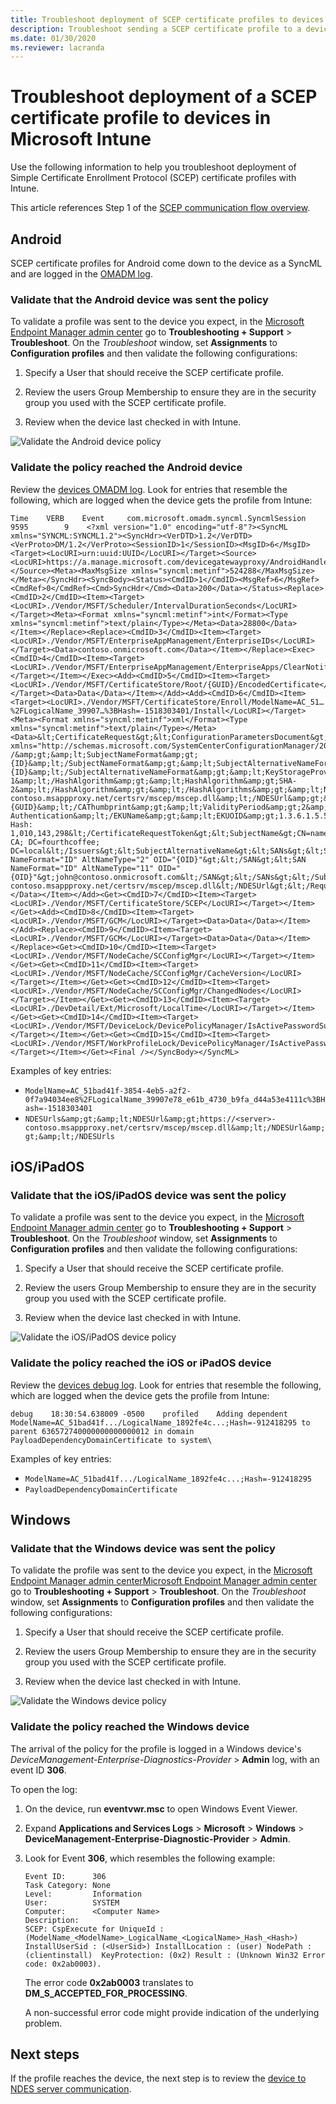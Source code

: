```yaml
---
title: Troubleshoot deployment of SCEP certificate profiles to devices with Microsoft Intune
description: Troubleshoot sending a SCEP certificate profile to a device with Intune.
ms.date: 01/30/2020
ms.reviewer: lacranda
---
```

# Troubleshoot deployment of a SCEP certificate profile to devices in Microsoft Intune

Use the following information to help you troubleshoot deployment of Simple Certificate Enrollment Protocol (SCEP) certificate profiles with Intune.

This article references Step 1 of the [SCEP communication flow overview](troubleshoot-scep-certificate-profiles.md).

## Android

SCEP certificate profiles for Android come down to the device as a SyncML and are logged in the [OMADM log](troubleshoot-scep-certificate-profiles.md#logs-for-android-devices).

### Validate that the Android device was sent the policy

To validate a profile was sent to the device you expect, in the [Microsoft Endpoint Manager admin center](https://go.microsoft.com/fwlink/?linkid=2109431) go to **Troubleshooting + Support** > **Troubleshoot**.  On the *Troubleshoot* window, set **Assignments** to **Configuration profiles** and then validate the following configurations:

1. Specify a User that should receive the SCEP certificate profile.

2. Review the users Group Membership to ensure they are in the security group you used with the SCEP certificate profile.

3. Review when the device last checked in with Intune.

![Validate the Android device policy](./media/troubleshoot-scep-certificate-profile-deployment/validate-policy-android.png)

### Validate the policy reached the Android device

Review the [devices OMADM log](troubleshoot-scep-certificate-profiles.md#logs-for-android-devices). Look for entries that resemble the following, which are logged when the device gets the profile from Intune:

```
Time    VERB    Event     com.microsoft.omadm.syncml.SyncmlSession     9595        9    <?xml version="1.0" encoding="utf-8"?><SyncML xmlns="SYNCML:SYNCML1.2"><SyncHdr><VerDTD>1.2</VerDTD><VerProto>DM/1.2</VerProto><SessionID>1</SessionID><MsgID>6</MsgID><Target><LocURI>urn:uuid:UUID</LocURI></Target><Source><LocURI>https://a.manage.microsoft.com/devicegatewayproxy/AndroidHandler.ashx</LocURI></Source><Meta><MaxMsgSize xmlns="syncml:metinf">524288</MaxMsgSize></Meta></SyncHdr><SyncBody><Status><CmdID>1</CmdID><MsgRef>6</MsgRef><CmdRef>0</CmdRef><Cmd>SyncHdr</Cmd><Data>200</Data></Status><Replace><CmdID>2</CmdID><Item><Target><LocURI>./Vendor/MSFT/Scheduler/IntervalDurationSeconds</LocURI></Target><Meta><Format xmlns="syncml:metinf">int</Format><Type xmlns="syncml:metinf">text/plain</Type></Meta><Data>28800</Data></Item></Replace><Replace><CmdID>3</CmdID><Item><Target><LocURI>./Vendor/MSFT/EnterpriseAppManagement/EnterpriseIDs</LocURI></Target><Data>contoso.onmicrosoft.com</Data></Item></Replace><Exec><CmdID>4</CmdID><Item><Target><LocURI>./Vendor/MSFT/EnterpriseAppManagement/EnterpriseApps/ClearNotifications</LocURI></Target></Item></Exec><Add><CmdID>5</CmdID><Item><Target><LocURI>./Vendor/MSFT/CertificateStore/Root/{GUID}/EncodedCertificate</LocURI></Target><Data>Data</Data></Item></Add><Add><CmdID>6</CmdID><Item><Target><LocURI>./Vendor/MSFT/CertificateStore/Enroll/ModelName=AC_51…%2FLogicalName_39907…%3BHash=-1518303401/Install</LocURI></Target><Meta><Format xmlns="syncml:metinf">xml</Format><Type xmlns="syncml:metinf">text/plain</Type></Meta><Data>&lt;CertificateRequest&gt;&lt;ConfigurationParametersDocument&gt;&amp;lt;ConfigurationParameters xmlns="http://schemas.microsoft.com/SystemCenterConfigurationManager/2012/03/07/CertificateEnrollment/ConfigurationParameters"&amp;gt;&amp;lt;ExpirationThreshold&amp;gt;20&amp;lt;/ExpirationThreshold&amp;gt;&amp;lt;RetryCount&amp;gt;3&amp;lt;/RetryCount&amp;gt;&amp;lt;RetryDelay&amp;gt;1&amp;lt;/RetryDelay&amp;gt;&amp;lt;TemplateName /&amp;gt;&amp;lt;SubjectNameFormat&amp;gt;{ID}&amp;lt;/SubjectNameFormat&amp;gt;&amp;lt;SubjectAlternativeNameFormat&amp;gt;{ID}&amp;lt;/SubjectAlternativeNameFormat&amp;gt;&amp;lt;KeyStorageProviderSetting&amp;gt;0&amp;lt;/KeyStorageProviderSetting&amp;gt;&amp;lt;KeyUsage&amp;gt;32&amp;lt;/KeyUsage&amp;gt;&amp;lt;KeyLength&amp;gt;2048&amp;lt;/KeyLength&amp;gt;&amp;lt;HashAlgorithms&amp;gt;&amp;lt;HashAlgorithm&amp;gt;SHA-1&amp;lt;/HashAlgorithm&amp;gt;&amp;lt;HashAlgorithm&amp;gt;SHA-2&amp;lt;/HashAlgorithm&amp;gt;&amp;lt;/HashAlgorithms&amp;gt;&amp;lt;NDESUrls&amp;gt;&amp;lt;NDESUrl&amp;gt;https://breezeappproxy-contoso.msappproxy.net/certsrv/mscep/mscep.dll&amp;lt;/NDESUrl&amp;gt;&amp;lt;/NDESUrls&amp;gt;&amp;lt;CAThumbprint&amp;gt;{GUID}&amp;lt;/CAThumbprint&amp;gt;&amp;lt;ValidityPeriod&amp;gt;2&amp;lt;/ValidityPeriod&amp;gt;&amp;lt;ValidityPeriodUnit&amp;gt;Years&amp;lt;/ValidityPeriodUnit&amp;gt;&amp;lt;EKUMapping&amp;gt;&amp;lt;EKUMap&amp;gt;&amp;lt;EKUName&amp;gt;Client Authentication&amp;lt;/EKUName&amp;gt;&amp;lt;EKUOID&amp;gt;1.3.6.1.5.5.7.3.2&amp;lt;/EKUOID&amp;gt;&amp;lt;/EKUMap&amp;gt;&amp;lt;/EKUMapping&amp;gt;&amp;lt;/ConfigurationParameters&amp;gt;&lt;/ConfigurationParametersDocument&gt;&lt;RequestParameters&gt;&lt;CertificateRequestToken&gt;PENlcnRFbn... Hash: 1,010,143,298&lt;/CertificateRequestToken&gt;&lt;SubjectName&gt;CN=name&lt;/SubjectName&gt;&lt;Issuers&gt;CN=FourthCoffee CA; DC=fourthcoffee; DC=local&lt;/Issuers&gt;&lt;SubjectAlternativeName&gt;&lt;SANs&gt;&lt;SAN NameFormat="ID" AltNameType="2" OID="{OID}"&gt;&lt;/SAN&gt;&lt;SAN NameFormat="ID" AltNameType="11" OID="{OID}"&gt;john@contoso.onmicrosoft.com&lt;/SAN&gt;&lt;/SANs&gt;&lt;/SubjectAlternativeName&gt;&lt;NDESUrl&gt;https://breezeappproxy-contoso.msappproxy.net/certsrv/mscep/mscep.dll&lt;/NDESUrl&gt;&lt;/RequestParameters&gt;&lt;/CertificateRequest&gt;</Data></Item></Add><Get><CmdID>7</CmdID><Item><Target><LocURI>./Vendor/MSFT/CertificateStore/SCEP</LocURI></Target></Item></Get><Add><CmdID>8</CmdID><Item><Target><LocURI>./Vendor/MSFT/GCM</LocURI></Target><Data>Data</Data></Item></Add><Replace><CmdID>9</CmdID><Item><Target><LocURI>./Vendor/MSFT/GCM</LocURI></Target><Data>Data</Data></Item></Replace><Get><CmdID>10</CmdID><Item><Target><LocURI>./Vendor/MSFT/NodeCache/SCConfigMgr</LocURI></Target></Item></Get><Get><CmdID>11</CmdID><Item><Target><LocURI>./Vendor/MSFT/NodeCache/SCConfigMgr/CacheVersion</LocURI></Target></Item></Get><Get><CmdID>12</CmdID><Item><Target><LocURI>./Vendor/MSFT/NodeCache/SCConfigMgr/ChangedNodes</LocURI></Target></Item></Get><Get><CmdID>13</CmdID><Item><Target><LocURI>./DevDetail/Ext/Microsoft/LocalTime</LocURI></Target></Item></Get><Get><CmdID>14</CmdID><Item><Target><LocURI>./Vendor/MSFT/DeviceLock/DevicePolicyManager/IsActivePasswordSufficient</LocURI></Target></Item></Get><Get><CmdID>15</CmdID><Item><Target><LocURI>./Vendor/MSFT/WorkProfileLock/DevicePolicyManager/IsActivePasswordSufficient</LocURI></Target></Item></Get><Final /></SyncBody></SyncML>
```

Examples of key entries:

- `ModelName=AC_51bad41f-3854-4eb5-a2f2-0f7a94034ee8%2FLogicalName_39907e78_e61b_4730_b9fa_d44a53e4111c%3BHash=-1518303401`
- `NDESUrls&amp;gt;&amp;lt;NDESUrl&amp;gt;https://<server>-contoso.msappproxy.net/certsrv/mscep/mscep.dll&amp;lt;/NDESUrl&amp;gt;&amp;lt;/NDESUrls`

## iOS/iPadOS

### Validate that the iOS/iPadOS device was sent the policy

To validate a profile was sent to the device you expect, in the [Microsoft Endpoint Manager admin center](https://go.microsoft.com/fwlink/?linkid=2109431) go to **Troubleshooting + Support** > **Troubleshoot**.  On the *Troubleshoot* window, set **Assignments** to **Configuration profiles** and then validate the following configurations:

1. Specify a User that should receive the SCEP certificate profile.

2. Review the users Group Membership to ensure they are in the security group you used with the SCEP certificate profile.

3. Review when the device last checked in with Intune.

![Validate the iOS/iPadOS device policy](./media/troubleshoot-scep-certificate-profile-deployment/validate-policy-ios.png)

### Validate the policy reached the iOS or iPadOS device

Review the [devices debug log](troubleshoot-scep-certificate-profiles.md#logs-for-ios-and-ipados-devices). Look for entries that resemble the following, which are logged when the device gets the profile from Intune:

```
debug    18:30:54.638009 -0500    profiled    Adding dependent ModelName=AC_51bad41f.../LogicalName_1892fe4c...;Hash=-912418295 to parent 636572740000000000000012 in domain PayloadDependencyDomainCertificate to system\
```

Examples of key entries:

- `ModelName=AC_51bad41f.../LogicalName_1892fe4c...;Hash=-912418295`
- `PayloadDependencyDomainCertificate`

## Windows

### Validate that the Windows device was sent the policy

To validate the profile was sent to the device you expect, in the [Microsoft Endpoint Manager admin center](https://go.microsoft.com/fwlink/?linkid=2109431)[Microsoft Endpoint Manager admin center](https://go.microsoft.com/fwlink/?linkid=2109431) go to **Troubleshooting + Support** > **Troubleshoot**.  On the *Troubleshoot* window, set **Assignments** to **Configuration profiles** and then validate the following configurations:

1. Specify a User that should receive the SCEP certificate profile.

2. Review the users Group Membership to ensure they are in the security group you used with the SCEP certificate profile.

3. Review when the device last checked in with Intune.

![Validate the Windows device policy](./media/troubleshoot-scep-certificate-profile-deployment/validate-policy-windows.png)

### Validate the policy reached the Windows device

The arrival of the policy for the profile is logged in a Windows device's *DeviceManagement-Enterprise-Diagnostics-Provider* > **Admin** log, with an event ID **306**. 

To open the log:

1. On the device, run **eventvwr.msc** to open Windows Event Viewer.

2. Expand **Applications and Services Logs** > **Microsoft** > **Windows** > **DeviceManagement-Enterprise-Diagnostic-Provider** > **Admin**.

3. Look for Event **306**, which resembles the following example:

   ```
   Event ID:      306
   Task Category: None
   Level:         Information
   User:          SYSTEM
   Computer:      <Computer Name>
   Description:
   SCEP: CspExecute for UniqueId : (ModelName_<ModelName>_LogicalName_<LogicalName>_Hash_<Hash>) InstallUserSid : (<UserSid>) InstallLocation : (user) NodePath : (clientinstall)  KeyProtection: (0x2) Result : (Unknown Win32 Error code: 0x2ab0003).
   ```

   The error code **0x2ab0003** translates to **DM_S_ACCEPTED_FOR_PROCESSING**.

   A non-successful error code might provide indication of the underlying problem.

## Next steps

If the profile reaches the device, the next step is to review the [device to NDES server communication](troubleshoot-scep-certificate-device-to-ndes.md).
